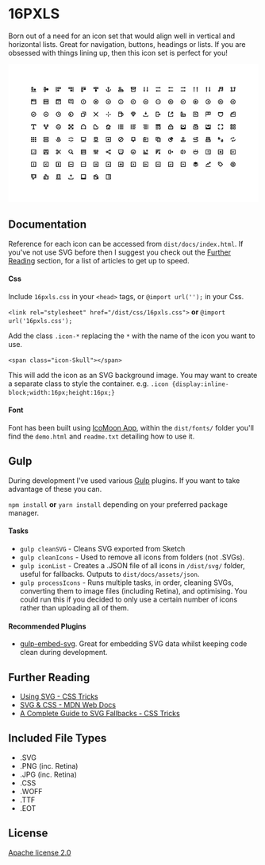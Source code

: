 # 16PXLS

Born out of a need for an icon set that would align well in vertical and horizontal lists. Great for navigation, buttons, headings or lists. If you are obsessed with things lining up, then this icon set is perfect for you!

![Alt text](/dist/docs/assets/images/readme.png?raw=true "Preview of Icons")

## Documentation

Reference for each icon can be accessed from `dist/docs/index.html`.
If you've not use SVG before then I suggest you check out the [Further Reading](#further-reading) section, for a list of articles to get up to speed.

#### Css

Include `16pxls.css` in your `<head>` tags, or `@import url('');` in your Css.

`<link rel="stylesheet" href="/dist/css/16pxls.css">` **or** `@import url('16pxls.css');`

Add the class `.icon-*` replacing the `*` with the name of the icon you want to use.

`<span class="icon-Skull"></span>`

This will add the icon as an SVG background image. You may want to create a separate class to style the container. e.g. `.icon {display:inline-block;width:16px;height:16px;}`

#### Font

Font has been built using [IcoMoon App](https://icomoon.io/), within the `dist/fonts/` folder you'll find the `demo.html` and `readme.txt` detailing how to use it.

## Gulp

During development I've used various [Gulp](http://gulpjs.com) plugins. If you want to take advantage of these you can.

`npm install` **or** `yarn install` depending on your preferred package manager.

#### Tasks

- `gulp cleanSVG` - Cleans SVG exported from Sketch
- `gulp cleanIcons` - Used to remove all icons from folders (not .SVGs).
- `gulp iconList` - Creates a .JSON file of all icons in `/dist/svg/` folder, useful for fallbacks. Outputs to `dist/docs/assets/json`.
- `gulp processIcons` - Runs multiple tasks, in order, cleaning SVGs, converting them to image files (including Retina), and optimising. You could run this if you decided to only use a certain number of icons rather than uploading all of them.

#### Recommended Plugins

- [gulp-embed-svg](https://www.npmjs.com/package/gulp-embed-svg). Great for embedding SVG data whilst keeping code clean during development.

## Further Reading

- [Using SVG - CSS Tricks](https://css-tricks.com/using-svg/)
- [SVG & CSS - MDN Web Docs](https://developer.mozilla.org/en-US/docs/Web/SVG/Tutorial/SVG_and_CSS)
- [A Complete Guide to SVG Fallbacks - CSS Tricks](https://css-tricks.com/a-complete-guide-to-svg-fallbacks/)

## Included File Types

- .SVG
- .PNG (inc. Retina)
- .JPG (inc. Retina)
- .CSS
- .WOFF
- .TTF
- .EOT

## License

[Apache license 2.0](https://choosealicense.com/licenses/apache-2.0/)

